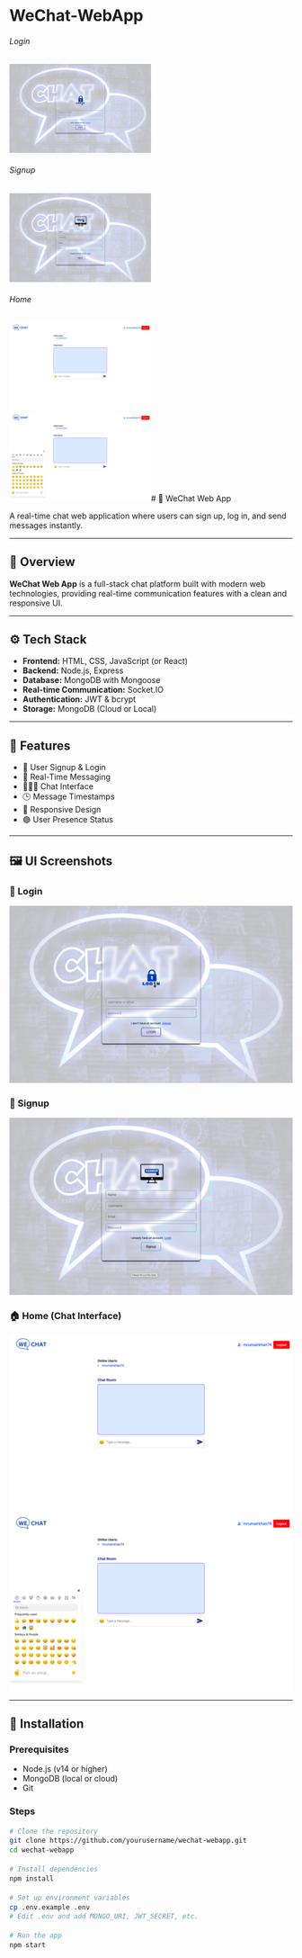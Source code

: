 # WeChat-WebApp


<!-- Login Images -->
<h6>Login</h6>
<img src="/login_chatApp.png" width="50%" height="50%">
<br>
<h6>Signup</h6>
<img src="/signUp.png" width="50%" height="50%">
<br>

<h6>Home</h6>
<img src="/home_Chat-App.png" width="50%" height="50%">
<img src="/home-1.png" width="50%" height="50%"># 📱 WeChat Web App

A real-time chat web application where users can sign up, log in, and send messages instantly.

---

## 📌 Overview

**WeChat Web App** is a full-stack chat platform built with modern web technologies, providing real-time communication features with a clean and responsive UI.

---

## ⚙️ Tech Stack

- **Frontend:** HTML, CSS, JavaScript (or React)
- **Backend:** Node.js, Express
- **Database:** MongoDB with Mongoose
- **Real-time Communication:** Socket.IO
- **Authentication:** JWT & bcrypt
- **Storage:** MongoDB (Cloud or Local)

---

## 🌟 Features

- 🔐 User Signup & Login
- 💬 Real-Time Messaging
- 🧑‍🤝‍🧑 Chat Interface
- 🕒 Message Timestamps
- 📱 Responsive Design
- 🟢 User Presence Status

---

## 🖼 UI Screenshots

### 🔐 Login
![Login](./login_chatApp.png)

### 📝 Signup
![Signup](./signUp.png)

### 🏠 Home (Chat Interface)
![Home](./home_Chat-App.png)
![Home Alt](./home-1.png)

---

## 🚀 Installation

### Prerequisites

- Node.js (v14 or higher)
- MongoDB (local or cloud)
- Git

### Steps

```bash
# Clone the repository
git clone https://github.com/yourusername/wechat-webapp.git
cd wechat-webapp

# Install dependencies
npm install

# Set up environment variables
cp .env.example .env
# Edit .env and add MONGO_URI, JWT_SECRET, etc.

# Run the app
npm start
